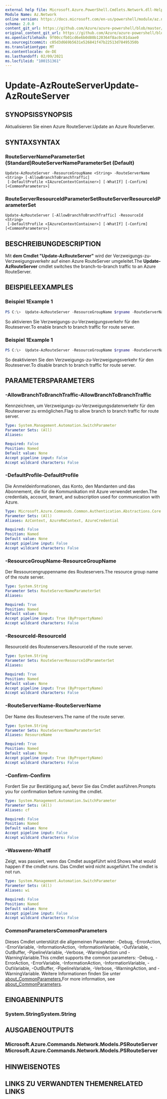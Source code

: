 ```yaml
---
external help file: Microsoft.Azure.PowerShell.Cmdlets.Network.dll-Help.xml
Module Name: Az.Network
online version: https://docs.microsoft.com/en-us/powershell/module/az.network/update-azrouteserver
schema: 2.0.0
content_git_url: https://github.com/Azure/azure-powershell/blob/master/src/Network/Network/help/Update-AzRouteServer.md
original_content_git_url: https://github.com/Azure/azure-powershell/blob/master/src/Network/Network/help/Update-AzRouteServer.md
ms.openlocfilehash: 9f00ccfb01cd6e6b0d80b120364f8ac0c81daae0
ms.sourcegitcommit: c05d3d669b5631e526841f47b22513d78495350b
ms.translationtype: MT
ms.contentlocale: de-DE
ms.lasthandoff: 02/09/2021
ms.locfileid: "100151361"
---
```

# <span data-ttu-id="37ba6-101">Update-AzRouteServer</span><span class="sxs-lookup"><span data-stu-id="37ba6-101">Update-AzRouteServer</span></span>

## <span data-ttu-id="37ba6-102">SYNOPSIS</span><span class="sxs-lookup"><span data-stu-id="37ba6-102">SYNOPSIS</span></span>
<span data-ttu-id="37ba6-103">Aktualisieren Sie einen Azure RouteServer.</span><span class="sxs-lookup"><span data-stu-id="37ba6-103">Update an Azure RouteServer.</span></span>

## <span data-ttu-id="37ba6-104">SYNTAX</span><span class="sxs-lookup"><span data-stu-id="37ba6-104">SYNTAX</span></span>

### <span data-ttu-id="37ba6-105">RouteServerNameParameterSet (Standard)</span><span class="sxs-lookup"><span data-stu-id="37ba6-105">RouteServerNameParameterSet (Default)</span></span>
```
Update-AzRouteServer -ResourceGroupName <String> -RouteServerName <String> [-AllowBranchToBranchTraffic]
 [-DefaultProfile <IAzureContextContainer>] [-WhatIf] [-Confirm] [<CommonParameters>]
```

### <span data-ttu-id="37ba6-106">RouteServerResourceIdParameterSet</span><span class="sxs-lookup"><span data-stu-id="37ba6-106">RouteServerResourceIdParameterSet</span></span>
```
Update-AzRouteServer [-AllowBranchToBranchTraffic] -ResourceId <String>
 [-DefaultProfile <IAzureContextContainer>] [-WhatIf] [-Confirm] [<CommonParameters>]
```

## <span data-ttu-id="37ba6-107">BESCHREIBUNG</span><span class="sxs-lookup"><span data-stu-id="37ba6-107">DESCRIPTION</span></span>
<span data-ttu-id="37ba6-108">Mit **dem Cmdlet "Update-AzRouteServer"** wird der Verzweigungs-zu-Verzweigungsverkehr auf einen Azure RouteServer umgeleitet.</span><span class="sxs-lookup"><span data-stu-id="37ba6-108">The **Update-AzRouteServer** cmdlet switches the branch-to-branch traffic to an Azure RouteServer.</span></span>

## <span data-ttu-id="37ba6-109">BEISPIELE</span><span class="sxs-lookup"><span data-stu-id="37ba6-109">EXAMPLES</span></span>

### <span data-ttu-id="37ba6-110">Beispiel 1</span><span class="sxs-lookup"><span data-stu-id="37ba6-110">Example 1</span></span>
```powershell
PS C:\>  Update-AzRouteServer -ResourceGroupName $rgname -RouteServerName $routeServerName -AllowBranchToBranchTraffic
```
<span data-ttu-id="37ba6-111">So aktivieren Sie Verzweigungs-zu-Verzweigungsverkehr für den Routeserver.</span><span class="sxs-lookup"><span data-stu-id="37ba6-111">To enable branch to branch traffic for route server.</span></span>

### <span data-ttu-id="37ba6-112">Beispiel 1</span><span class="sxs-lookup"><span data-stu-id="37ba6-112">Example 1</span></span>
```powershell
PS C:\>  Update-AzRouteServer -ResourceGroupName $rgname -RouteServerName $routeServerName
```
<span data-ttu-id="37ba6-113">So deaktivieren Sie den Verzweigungs-zu-Verzweigungsverkehr für den Routeserver.</span><span class="sxs-lookup"><span data-stu-id="37ba6-113">To disable branch to branch traffic for route server.</span></span>

## <span data-ttu-id="37ba6-114">PARAMETERS</span><span class="sxs-lookup"><span data-stu-id="37ba6-114">PARAMETERS</span></span>

### <span data-ttu-id="37ba6-115">-AllowBranchToBranchTraffic</span><span class="sxs-lookup"><span data-stu-id="37ba6-115">-AllowBranchToBranchTraffic</span></span>
<span data-ttu-id="37ba6-116">Kennzeichnen, um Verzweigungs-zu-Verzweigungsdatenverkehr für den Routeserver zu ermöglichen.</span><span class="sxs-lookup"><span data-stu-id="37ba6-116">Flag to allow branch to branch traffic for route server.</span></span>

```yaml
Type: System.Management.Automation.SwitchParameter
Parameter Sets: (All)
Aliases:

Required: False
Position: Named
Default value: None
Accept pipeline input: False
Accept wildcard characters: False
```

### <span data-ttu-id="37ba6-117">-DefaultProfile</span><span class="sxs-lookup"><span data-stu-id="37ba6-117">-DefaultProfile</span></span>
<span data-ttu-id="37ba6-118">Die Anmeldeinformationen, das Konto, den Mandanten und das Abonnement, die für die Kommunikation mit Azure verwendet werden.</span><span class="sxs-lookup"><span data-stu-id="37ba6-118">The credentials, account, tenant, and subscription used for communication with Azure.</span></span>

```yaml
Type: Microsoft.Azure.Commands.Common.Authentication.Abstractions.Core.IAzureContextContainer
Parameter Sets: (All)
Aliases: AzContext, AzureRmContext, AzureCredential

Required: False
Position: Named
Default value: None
Accept pipeline input: False
Accept wildcard characters: False
```

### <span data-ttu-id="37ba6-119">-ResourceGroupName</span><span class="sxs-lookup"><span data-stu-id="37ba6-119">-ResourceGroupName</span></span>
<span data-ttu-id="37ba6-120">Der Ressourcengruppenname des Routeservers.</span><span class="sxs-lookup"><span data-stu-id="37ba6-120">The resource group name of the route server.</span></span>

```yaml
Type: System.String
Parameter Sets: RouteServerNameParameterSet
Aliases:

Required: True
Position: Named
Default value: None
Accept pipeline input: True (ByPropertyName)
Accept wildcard characters: False
```

### <span data-ttu-id="37ba6-121">-ResourceId</span><span class="sxs-lookup"><span data-stu-id="37ba6-121">-ResourceId</span></span>
<span data-ttu-id="37ba6-122">ResourceId des Routenservers.</span><span class="sxs-lookup"><span data-stu-id="37ba6-122">ResourceId of the route server.</span></span>

```yaml
Type: System.String
Parameter Sets: RouteServerResourceIdParameterSet
Aliases:

Required: True
Position: Named
Default value: None
Accept pipeline input: True (ByPropertyName)
Accept wildcard characters: False
```

### <span data-ttu-id="37ba6-123">-RouteServerName</span><span class="sxs-lookup"><span data-stu-id="37ba6-123">-RouteServerName</span></span>
<span data-ttu-id="37ba6-124">Der Name des Routeservers.</span><span class="sxs-lookup"><span data-stu-id="37ba6-124">The name of the route server.</span></span>

```yaml
Type: System.String
Parameter Sets: RouteServerNameParameterSet
Aliases: ResourceName

Required: True
Position: Named
Default value: None
Accept pipeline input: True (ByPropertyName)
Accept wildcard characters: False
```

### <span data-ttu-id="37ba6-125">-Confirm</span><span class="sxs-lookup"><span data-stu-id="37ba6-125">-Confirm</span></span>
<span data-ttu-id="37ba6-126">Fordert Sie zur Bestätigung auf, bevor Sie das Cmdlet ausführen.</span><span class="sxs-lookup"><span data-stu-id="37ba6-126">Prompts you for confirmation before running the cmdlet.</span></span>

```yaml
Type: System.Management.Automation.SwitchParameter
Parameter Sets: (All)
Aliases: cf

Required: False
Position: Named
Default value: None
Accept pipeline input: False
Accept wildcard characters: False
```

### <span data-ttu-id="37ba6-127">-Waswenn</span><span class="sxs-lookup"><span data-stu-id="37ba6-127">-WhatIf</span></span>
<span data-ttu-id="37ba6-128">Zeigt, was passiert, wenn das Cmdlet ausgeführt wird.</span><span class="sxs-lookup"><span data-stu-id="37ba6-128">Shows what would happen if the cmdlet runs.</span></span>
<span data-ttu-id="37ba6-129">Das Cmdlet wird nicht ausgeführt.</span><span class="sxs-lookup"><span data-stu-id="37ba6-129">The cmdlet is not run.</span></span>

```yaml
Type: System.Management.Automation.SwitchParameter
Parameter Sets: (All)
Aliases: wi

Required: False
Position: Named
Default value: None
Accept pipeline input: False
Accept wildcard characters: False
```

### <span data-ttu-id="37ba6-130">CommonParameters</span><span class="sxs-lookup"><span data-stu-id="37ba6-130">CommonParameters</span></span>
<span data-ttu-id="37ba6-131">Dieses Cmdlet unterstützt die allgemeinen Parameter: -Debug, -ErrorAction, -ErrorVariable, -InformationAction, -InformationVariable, -OutVariable, -OutBuffer, -PipelineVariable, -Verbose, -WarningAction und -WarningVariable.</span><span class="sxs-lookup"><span data-stu-id="37ba6-131">This cmdlet supports the common parameters: -Debug, -ErrorAction, -ErrorVariable, -InformationAction, -InformationVariable, -OutVariable, -OutBuffer, -PipelineVariable, -Verbose, -WarningAction, and -WarningVariable.</span></span> <span data-ttu-id="37ba6-132">Weitere Informationen finden Sie unter [about_CommonParameters.](http://go.microsoft.com/fwlink/?LinkID=113216)</span><span class="sxs-lookup"><span data-stu-id="37ba6-132">For more information, see [about_CommonParameters](http://go.microsoft.com/fwlink/?LinkID=113216).</span></span>

## <span data-ttu-id="37ba6-133">EINGABEN</span><span class="sxs-lookup"><span data-stu-id="37ba6-133">INPUTS</span></span>

### <span data-ttu-id="37ba6-134">System.String</span><span class="sxs-lookup"><span data-stu-id="37ba6-134">System.String</span></span>

## <span data-ttu-id="37ba6-135">AUSGABEN</span><span class="sxs-lookup"><span data-stu-id="37ba6-135">OUTPUTS</span></span>

### <span data-ttu-id="37ba6-136">Microsoft.Azure.Commands.Network.Models.PSRouteServer</span><span class="sxs-lookup"><span data-stu-id="37ba6-136">Microsoft.Azure.Commands.Network.Models.PSRouteServer</span></span>

## <span data-ttu-id="37ba6-137">HINWEISE</span><span class="sxs-lookup"><span data-stu-id="37ba6-137">NOTES</span></span>

## <span data-ttu-id="37ba6-138">LINKS ZU VERWANDTEN THEMEN</span><span class="sxs-lookup"><span data-stu-id="37ba6-138">RELATED LINKS</span></span>

